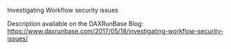 Investigating Workflow security issues

Description available on the DAXRunBase Blog:
https://www.daxrunbase.com/2017/05/18/investigating-workflow-security-issues/
